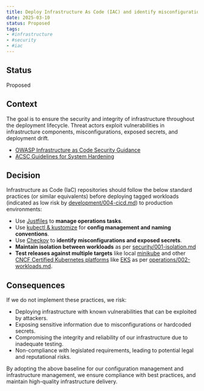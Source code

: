 ```yaml
---
title: Deploy Infrastructure As Code (IAC) and identify misconfiguration
date: 2025-03-10
status: Proposed
tags:
- #infrastructure
- #security
- #iac
---
```


## Status

Proposed

## Context

The goal is to ensure the security and integrity of infrastructure throughout the deployment lifecycle. Threat actors exploit vulnerabilities in infrastructure components, misconfigurations, exposed secrets, and deployment drift.

- [OWASP Infrastructure as Code Security Guidance](https://cheatsheetseries.owasp.org/cheatsheets/Infrastructure_as_Code_Security_Cheat_Sheet.html)
- [ACSC Guidelines for System Hardening](https://www.cyber.gov.au/resources-business-and-government/essential-cybersecurity/ism/cybersecurity-guidelines/guidelines-system-hardening)

## Decision

Infrastructure as Code (IaC) repositories should follow the below standard practices (or similar equivalents) before deploying tagged workloads (indicated as low risk by [development/004-cicd.md](../development/004-cicd.md)) to production environments:

- Use [Justfiles](https://just.systems/man/en/) to **manage operations tasks**.
- Use [kubectl & kustomize](https://kubectl.docs.kubernetes.io/guides/config_management/) for **config management and naming conventions**.
- Use [Checkov](https://www.checkov.io/1.Welcome/What%20is%20Checkov.html) to **identify misconfigurations and exposed secrets**.
- **Maintain isolation between workloads** as per [security/001-isolation.md](../security/001-isolation.md)
- **Test releases against multiple targets** like local [minikube](https://minikube.sigs.k8s.io/docs/handbook/) and other [CNCF Certified Kubernetes platforms](https://www.cncf.io/training/certification/software-conformance/#logos) like [EKS](https://docs.aws.amazon.com/eks/latest/userguide/quickstart.html) as per [operations/002-workloads.md](../operations/002-workloads.md).

## Consequences

If we do not implement these practices, we risk:

- Deploying infrastructure with known vulnerabilities that can be exploited by attackers.
- Exposing sensitive information due to misconfigurations or hardcoded secrets.
- Compromising the integrity and reliability of our infrastructure due to inadequate testing.
- Non-compliance with legislated requirements, leading to potential legal and reputational risks.

By adopting the above baseline for our configuration management and infrastructure management, we ensure compliance with best practices, and maintain high-quality infrastructure delivery.

